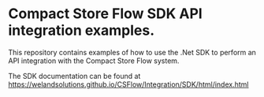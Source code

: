 # Compact Store Flow SDK API integration examples.

This repository contains examples of how to use the .Net SDK to perform an API integration with the Compact Store Flow system.

The SDK documentation can be found at https://welandsolutions.github.io/CSFlow/Integration/SDK/html/index.html
